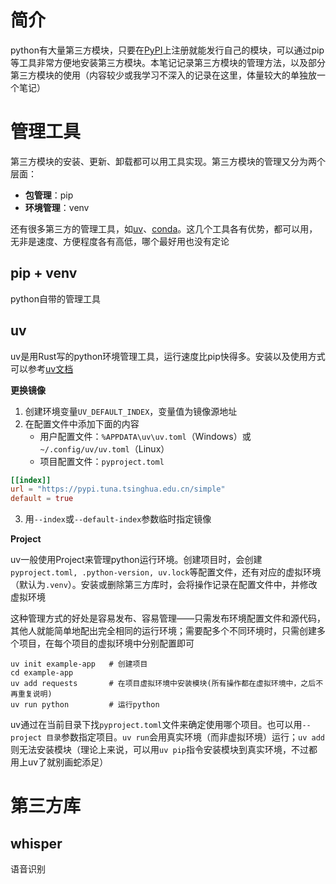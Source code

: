 # 简介

python有大量第三方模块，只要在[PyPI](https://pypi.org/)上注册就能发行自己的模块，可以通过pip等工具非常方便地安装第三方模块。本笔记记录第三方模块的管理方法，以及部分第三方模块的使用（内容较少或我学习不深入的记录在这里，体量较大的单独放一个笔记）

# 管理工具

第三方模块的安装、更新、卸载都可以用工具实现。第三方模块的管理又分为两个层面：

- **包管理**：pip
- **环境管理**：venv

还有很多第三方的管理工具，如[uv](https://docs.astral.sh/uv/)、[conda](https://mirrors.tuna.tsinghua.edu.cn/anaconda/)。这几个工具各有优势，都可以用，无非是速度、方便程度各有高低，哪个最好用也没有定论

## pip + venv

python自带的管理工具

## uv

uv是用Rust写的python环境管理工具，运行速度比pip快得多。安装以及使用方式可以参考[uv文档](https://docs.astral.sh/uv/)

**更换镜像**

1. 创建环境变量`UV_DEFAULT_INDEX`，变量值为镜像源地址
2. 在配置文件中添加下面的内容
   - 用户配置文件：`%APPDATA\uv\uv.toml`（Windows）或`~/.config/uv/uv.toml`（Linux）
   - 项目配置文件：`pyproject.toml`

```toml
[[index]]
url = "https://pypi.tuna.tsinghua.edu.cn/simple"
default = true
```

3. 用`--index`或`--default-index`参数临时指定镜像

**Project**

uv一般使用Project来管理python运行环境。创建项目时，会创建`pyproject.toml, .python-version, uv.lock`等配置文件，还有对应的虚拟环境（默认为`.venv`）。安装或删除第三方库时，会将操作记录在配置文件中，并修改虚拟环境

这种管理方式的好处是容易发布、容易管理——只需发布环境配置文件和源代码，其他人就能简单地配出完全相同的运行环境；需要配多个不同环境时，只需创建多个项目，在每个项目的虚拟环境中分别配置即可

```shell
uv init example-app   # 创建项目
cd example-app
uv add requests       # 在项目虚拟环境中安装模块(所有操作都在虚拟环境中，之后不再重复说明)
uv run python         # 运行python
```

uv通过在当前目录下找`pyproject.toml`文件来确定使用哪个项目。也可以用`--project 目录`参数指定项目。`uv run`会用真实环境（而非虚拟环境）运行；`uv add`则无法安装模块（理论上来说，可以用`uv pip`指令安装模块到真实环境，不过都用上uv了就别画蛇添足）

# 第三方库

## whisper

语音识别